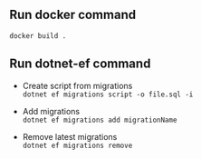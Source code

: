 ﻿## Run docker command  

`docker build .`

## Run dotnet-ef command

* Create script from migrations  
`dotnet ef migrations script -o file.sql -i`
  
* Add migrations  
`dotnet ef migrations add migrationName`  
  
* Remove latest migrations  
`dotnet ef migrations remove`